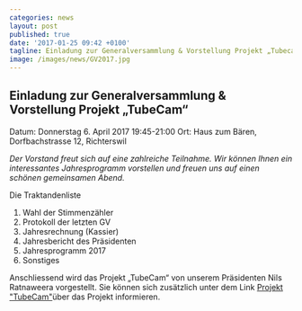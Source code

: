 ```yaml
---
categories: news
layout: post
published: true
date: '2017-01-25 09:42 +0100'
tagline: Einladung zur Generalversammlung & Vorstellung Projekt „Tubecam“ vom 6.4.2017
image: /images/news/GV2017.jpg
---
```

## **Einladung zur Generalversammlung & Vorstellung Projekt „TubeCam“**

Datum: Donnerstag 6. April 2017 19:45-21:00
Ort:   Haus zum Bären, Dorfbachstrasse 12, Richterswil


_Der Vorstand freut sich auf eine zahlreiche Teilnahme. Wir können Ihnen ein interessantes Jahresprogramm vorstellen und freuen uns auf einen schönen gemeinsamen Abend._


Die Traktandenliste

1. Wahl der Stimmenzähler
2. Protokoll der letzten GV
3. Jahresrechnung (Kassier)
4. Jahresbericht des Präsidenten
5. Jahresprogramm 2017
6. Sonstiges


Anschliessend wird das Projekt „TubeCam“ von unserem Präsidenten Nils Ratnaweera vorgestellt.
Sie können sich zusätzlich unter  dem Link [Projekt "TubeCam"](https://www.zhaw.ch/de/lsfm/institute-zentren/iunr/integrative-oekologie/wildtiermanagement/referenzprojekte/tubecam/)über das Projekt informieren.
